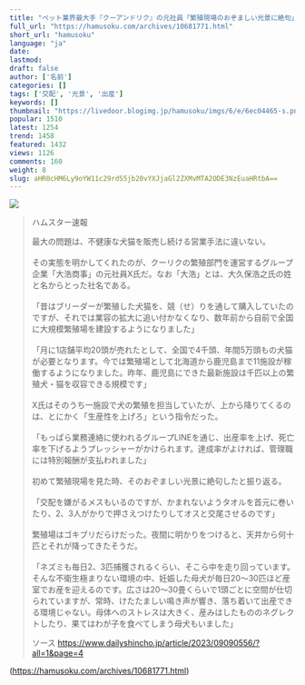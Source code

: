 ```yaml
---
title: "ペット業界最大手『クーアンドリク』の元社員「繁殖現場のおぞましい光景に絶句」「大量のゴキブリとネズミの中で犬達が無理やり交配させられ出産」:ハムスター速報"
full_url: "https://hamusoku.com/archives/10681771.html"
short_url: "hamusoku"
language: "ja"
date: 
lastmod: 
draft: false
author: ['名前']
categories: []
tags: ['交配', '光景', '出産']
keywords: []
thumbnail: "https://livedoor.blogimg.jp/hamusoku/imgs/6/e/6ec04465-s.png"
popular: 1510
latest: 1254
trend: 1458
featured: 1432
views: 1126
comments: 160
weight: 8
slug: aHR0cHM6Ly9oYW11c29rdS5jb20vYXJjaGl2ZXMvMTA2ODE3NzEuaHRtbA==
---
```


![](https://livedoor.blogimg.jp/hamusoku/imgs/6/e/6ec04465-s.png)

<blockquote><p>ハムスター速報</p><p>最大の問題は、不健康な犬猫を販売し続ける営業手法に違いない。<br> <br> その実態を明かしてくれたのが、クーリクの繁殖部門を運営するグループ企業「大浩商事」の元社員X氏だ。なお「大浩」とは、大久保浩之氏の姓と名からとった社名である。<br> <br> 「昔はブリーダーが繁殖した犬猫を、競（せ）りを通して購入していたのですが、それでは業容の拡大に追い付かなくなり、数年前から自前で全国に大規模繁殖場を建設するようになりました」<br> <br> 「月に1店舗平均20頭が売れたとして、全国で4千頭、年間5万頭もの犬猫が必要となります。今では繁殖場として北海道から鹿児島まで11施設が稼働するようになりました。昨年、鹿児島にできた最新施設は千匹以上の繁殖犬・猫を収容できる規模です」<br> <br> X氏はそのうち一施設で犬の繁殖を担当していたが、上から降りてくるのは、とにかく「生産性を上げろ」という指令だった。<br> <br> 「もっぱら業務連絡に使われるグループLINEを通じ、出産率を上げ、死亡率を下げるようプレッシャーがかけられます。達成率がよければ、管理職には特別報酬が支払われました」<br> <br> 初めて繁殖現場を見た時、そのおぞましい光景に絶句したと振り返る。<br> <br> 「交配を嫌がるメスもいるのですが、かまれないようタオルを首元に巻いたり、2、3人がかりで押さえつけたりしてオスと交尾させるのです」<br> <br> 繁殖場はゴキブリだらけだった。夜間に明かりをつけると、天井から何十匹とそれが降ってきたそうだ。<br> <br> 「ネズミも毎日2、3匹捕獲されるくらい、そこら中を走り回っています。そんな不衛生極まりない環境の中、妊娠した母犬が毎日20～30匹ほど産室でお産を迎えるのです。広さは20～30畳くらいで1頭ごとに空間が仕切られていますが、常時、けたたましい鳴き声が響き、落ち着いて出産できる環境じゃない。母体へのストレスは大きく、産みはしたもののネグレクトしたり、果てはわが子を食べてしまう母犬もいました」<br></p>ソース <a href='https://www.dailyshincho.jp/article/2023/09090556/?all=1&page=4' target='blank'>https://www.dailyshincho.jp/article/2023/09090556/?all=1&page=4</a></blockquote>

(https://hamusoku.com/archives/10681771.html)
